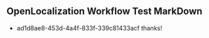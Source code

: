 ## OpenLocalization Workflow Test MarkDown
* ad1d8ae8-453d-4a4f-833f-339c81433acf thanks!

<!--HONumber=Jul16_HO4-->


